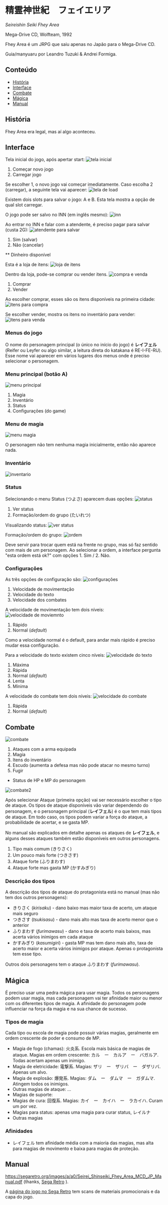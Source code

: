 # 精霊神世紀　フェイエリア

_Seireishin Seiki Fhey Area_

Mega-Drive CD, Wolfteam, 1992

Fhey Area é um JRPG que saiu apenas no Japão para o Mega-Drive CD.

Guia/manyuaru por Leandro Tuzuki & Andrei Formiga.

## Conteúdo

* [História](#história)
* [Interface](#interface)
* [Combate](#combate)
* [Mágica](#mágica)
* [Manual](#manual)

## História

Fhey Area era legal, mas aí algo aconteceu.

## Interface

Tela inicial do jogo, após apertar start:
![tela inicial](tela01.jpg)

1. Começar novo jogo
2. Carregar jogo

Se escolher 1, o novo jogo vai começar imediatamente. Caso escolha 2 (carregar), a seguinte tela vai aparecer:
![tela de load](tela02.jpg)

Existem dois slots para salvar o jogo: A e B. Esta tela mostra a opção de qual slot carregar.

O jogo pode ser salvo no INN (em inglês mesmo):
![inn](tela03.jpg)

Ao entrar no INN e falar com a atendente, é preciso pagar para salvar (custa 2G):
![atendente para salvar](tela04.jpg)

1. Sim (salvar)
2. Não (cancelar)

** Dinheiro disponível

Esta é a loja de itens:
![loja de itens](tela05.jpg)

Dentro da loja, pode-se comprar ou vender itens.
![compra e venda](tela06.jpg)

1. Comprar
2. Vender

Ao escolher comprar, esses são os itens disponíveis na primeira cidade:
![itens para compra](tela07.jpg)

Se escolher vender, mostra os itens no inventário para vender:
![itens para venda](tela08.jpg)

### Menus do jogo

O nome do personagem principal (o único no início do jogo) é **レイフェル** (Reifer ou Leyfer ou algo similar, a leitura direta do katakana é RE-I-FE-RU). Esse nome vai aparecer em vários lugares dos menus onde é preciso selecionar o personagem.

### Menu principal (botão A)
![menu principal](tela09.jpg)

1. Magia
2. Inventário
3. Status
4. Configurações (do game)

### Menu de magia
![menu magia](tela10.jpg)

O personagem não tem nenhuma magia inicialmente, então não aparece nada.

### Inventário
![inventario](tela11.jpg)

### Status

Selecionando o menu Status (つよさ) aparecem duas opções:
![status](tela12.jpg)

1. Ver status
2. Formação/ordem do grupo (たいれつ)

Visualizando status:
![ver status](tela13.jpg)

Formação/ordem do grupo:
![ordem](tela14.jpg)

Deve servir para trocar quem está na frente no grupo, mas só faz sentido com mais de um personagem. Ao selecionar a ordem, a interface pergunta "esta ordem está ok?" com opções 1. Sim / 2. Não.

### Configurações

As três opções de configuração são:
![configurações](telaconfmain.jpg)

1. Velocidade de movimentação
2. Velocidade do texto
3. Velocidade dos combates

A velocidade de movimentação tem dois níveis:
![velocidade de moviemnto](telaconfaruku.jpg)

1. Rápido
2. Normal (*default*)

Como a velocidade normal é o default, para andar mais rápido é preciso mudar essa configuração.

Para a velocidade do texto existem cinco níveis:
![velocidade do texto](telaconfmesseji.jpg)

1. Máxima
2. Rápida
3. Normal (*default*)
4. Lenta
5. Mínima

A velocidade do combate tem dois níveis:
![velocidade do combate](telaconfsentou.jpg)

1. Rápida
2. Normal (*default*)

## Combate

![combate](telacombate1.jpg)

1. Ataques com a arma equipada
2. Magia
3. Itens do inventário
4. Escudo (aumenta a defesa mas não pode atacar no mesmo turno)
5. Fugir
* Status de HP e MP do personagem

![combate2](telacombate2.jpg)

Após selecionar Ataque (primeira opção) vai ser necessário escolher o tipo de ataque.
Os tipos de ataque disponíveis vão variar dependendo do personagem, e o personagem
principal (**レイフェル**) é o que tem mais tipos de ataque. Em todo caso, os tipos
podem variar a força do ataque, a probabilidade de acertar, e se gasta MP.

No manual são explicados em detalhe apenas os ataques de **レイフェル**, e alguns
desses ataques também estão disponíveis em outros personagens.

1. Tipo mais comum (きりさく)
2. Um pouco mais forte (つきさす)
3. Ataque forte (ふりまわす)
4. Ataque forte mas gasta MP (かすみぎり)

### Descrição dos tipos

A descrição dos tipos de ataque do protagonista
está no manual (mas não tem dos outros personagens):

* きりさく (*kirisaku*) - dano baixo mas maior taxa de acerto, um ataque mais seguro
* つきさす (*tsukisasu*) - dano mais alto mas taxa de acerto menor que o anterior
* ふりまわす (*furimawasu*) - dano e taxa de acerto mais baixos, mas acerta vários inimigos em cada ataque
* かすみぎり (*kasumigiri*) - gasta MP mas tem dano mais alto, taxa de acerto maior e acerta vários inimigos por ataque. Apenas o protagonista tem esse tipo.

Outros dois personagens tem o ataque ふりまわす (*furimawasu*).

## Mágica

É preciso usar uma pedra mágica para usar magia. Todos os personagens podem usar magia, mas cada personagem vai ter afinidade maior ou menor com os diferentes tipos de magia. A afinidade do personagem pode influenciar na força da magia e na sua chance de sucesso.

### Tipos de magia

Cada tipo ou escola de magia pode possuir várias
magias, geralmente em ordem crescente de poder e consumo de MP.

* Magia de fogo (chamas): 火炎系. Escola mais básica de magias de ataque. Magias em ordem crescente: カル　ー　カルア　ー　バガルア. Todas acertam apenas um inimigo.
* Magia de eletricidade: 電撃系. Magias: ザリ　ー　ザリバ　ー　ダザリバ. Apenas um alvo.
* Magia de explosão: 爆発系. Magias: ダム　ー　ダムマ　ー　ガダムマ. Atingem todos os inimigos.
* Outras magias de ataque: ...
* Magias de suporte:
* Magias de cura: 回復系. Magias: カイ　ー　カイハ　ー　ラカイハ. Curam um por vez.
* Magias para status: apenas uma magia para curar status, レイルナ
* Outras magias

### Afinidades

* レイフェル tem afinidade média com a maioria das magias, mas alta para magias de movimento e baixa para magias de proteção. 

## Manual

https://segaretro.org/images/a/a0/Seirei_Shinseiki_Fhey_Area_MCD_JP_Manual.pdf (thanks, [Sega Retro](http://segaretro.org) ).

A [página do jogo no Sega Retro](https://segaretro.org/Seirei_Shinseiki_Fhey_Area) tem scans de
materiais promocionais e da capa do jogo.
